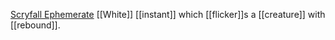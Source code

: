 [Scryfall Ephemerate](https://scryfall.com/card/mh1/7/ephemerate)
[[White]] [[instant]] which [[flicker]]s a [[creature]] with [[rebound]].